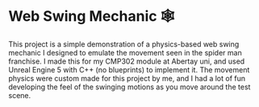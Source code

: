 # Web Swing Mechanic 🕸
This project is a simple demonstration of a physics-based web swing mechanic I designed to emulate the movement seen in the spider 
man franchise. I made this for my CMP302 module at Abertay uni, and used Unreal Engine 5 with C++ (no blueprints) to implement it. 
The movement physics were custom made for this project by me, and I had a lot of fun developing the feel of the swinging motions 
as you move around the test scene.
